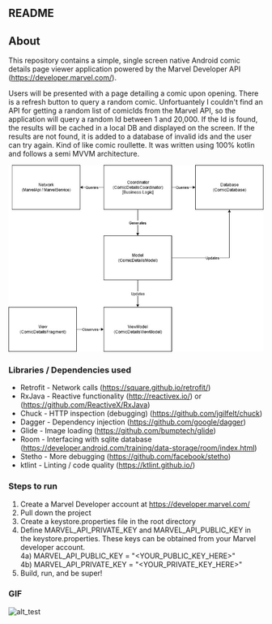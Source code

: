 ## README

## About
This repository contains a simple, single screen native Android comic details page viewer application powered by the Marvel Developer API (https://developer.marvel.com/). 

Users will be presented with a page detailing a comic upon opening. There is a refresh button to query a random comic. Unfortuantely I couldn't find an API for getting a random list of comicIds from the Marvel API, so the application will query a random Id between 1 and 20,000. If the Id is found, the results will be cached in a local DB and displayed on the screen. If the results are not found, it is added to a database of invalid ids and the user can try again. Kind of like comic roullette.
It was written using 100% kotlin and follows a semi MVVM architecture.

![alt text](comic_viewer.png)

### Libraries / Dependencies used
* Retrofit - Network calls (https://square.github.io/retrofit/)
* RxJava - Reactive functionality (http://reactivex.io/) or (https://github.com/ReactiveX/RxJava)
* Chuck - HTTP inspection (debugging) (https://github.com/jgilfelt/chuck)
* Dagger - Dependency injection (https://github.com/google/dagger)
* Glide - Image loading (https://github.com/bumptech/glide)
* Room - Interfacing with sqlite database (https://developer.android.com/training/data-storage/room/index.html)
* Stetho - More debugging (https://github.com/facebook/stetho)
* ktlint - Linting / code quality (https://ktlint.github.io/)

### Steps to run
1) Create a Marvel Developer account at https://developer.marvel.com/
2) Pull down the project
3) Create a keystore.properties file in the root directory
4) Define MARVEL_API_PRIVATE_KEY and MARVEL_API_PUBLIC_KEY in the keystore.properties. These keys can be obtained from your Marvel developer account. <br>
4a) MARVEL_API_PUBLIC_KEY = "<YOUR_PUBLIC_KEY_HERE>" <br>
4b) MARVEL_API_PRIVATE_KEY = "<YOUR_PRIVATE_KEY_HERE>" <br>
5) Build, run, and be super!

### GIF
![alt_test](comic_viewer.gif)
